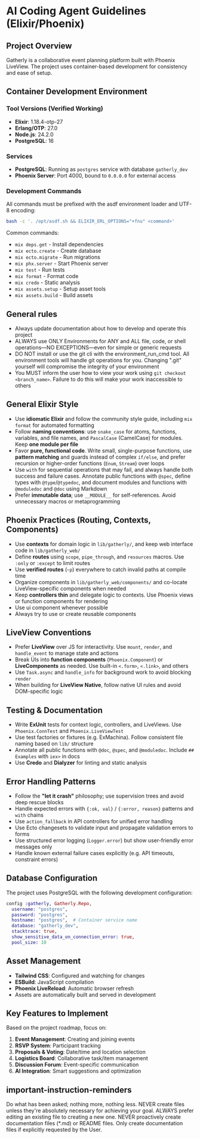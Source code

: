 # AI Coding Agent Guidelines (Elixir/Phoenix)

## Project Overview
Gatherly is a collaborative event planning platform built with Phoenix LiveView. The project uses container-based development for consistency and ease of setup.

## Container Development Environment

### Tool Versions (Verified Working)
- **Elixir**: 1.18.4-otp-27
- **Erlang/OTP**: 27.0 
- **Node.js**: 24.2.0
- **PostgreSQL**: 16

### Services
- **PostgreSQL**: Running as `postgres` service with database `gatherly_dev`
- **Phoenix Server**: Port 4000, bound to `0.0.0.0` for external access

### Development Commands
All commands must be prefixed with the asdf environment loader and UTF-8 encoding:

```bash
bash -c '. /opt/asdf.sh && ELIXIR_ERL_OPTIONS="+fnu" <command>'
```

Common commands:
- `mix deps.get` - Install dependencies
- `mix ecto.create` - Create database  
- `mix ecto.migrate` - Run migrations
- `mix phx.server` - Start Phoenix server
- `mix test` - Run tests
- `mix format` - Format code
- `mix credo` - Static analysis
- `mix assets.setup` - Setup asset tools
- `mix assets.build` - Build assets

## General rules

- Always update documentation about how to develop and operate this project
- ALWAYS use ONLY Environments for ANY and ALL file, code, or shell operations—NO EXCEPTIONS—even for simple or generic requests
- DO NOT install or use the git cli with the environment_run_cmd tool. All environment tools will handle git operations for you. Changing ".git" yourself will compromise the integrity of your environment
- You MUST inform the user how to view your work using `git checkout <branch_name>`. Failure to do this will make your work inaccessible to others

## General Elixir Style
- Use **idiomatic Elixir** and follow the community style guide, including `mix format` for automated formatting
- Follow **naming conventions**: use `snake_case` for atoms, functions, variables, and file names, and `PascalCase` (CamelCase) for modules. Keep **one module per file**
- Favor **pure, functional code**. Write small, single-purpose functions, use **pattern matching** and guards instead of complex `if/else`, and prefer recursion or higher-order functions (`Enum`, `Stream`) over loops
- Use `with` for sequential operations that may fail, and always handle both success and failure cases. Annotate public functions with `@spec`, define types with `@type`/`@typedoc`, and document modules and functions with `@moduledoc` and `@doc` using Markdown
- Prefer **immutable data**; use `__MODULE__` for self-references. Avoid unnecessary macros or metaprogramming

## Phoenix Practices (Routing, Contexts, Components)
- Use **contexts** for domain logic in `lib/gatherly/`, and keep web interface code in `lib/gatherly_web/`
- Define **routes** using `scope`, `pipe_through`, and `resources` macros. Use `:only` or `:except` to limit routes
- Use **verified routes** (`~p`) everywhere to catch invalid paths at compile time
- Organize components in `lib/gatherly_web/components/` and co-locate LiveView-specific components when needed
- Keep **controllers thin** and delegate logic to contexts. Use Phoenix views or function components for rendering
- Use ui component whenever possible
- Always try to use or create reusable components

## LiveView Conventions
- Prefer **LiveView** over JS for interactivity. Use `mount`, `render`, and `handle_event` to manage state and actions
- Break UIs into **function components** (`Phoenix.Component`) or **LiveComponents** as needed. Use built-in `<.form>`, `<.link>`, and others
- Use `Task.async` and `handle_info` for background work to avoid blocking `render`
- When building for **LiveView Native**, follow native UI rules and avoid DOM-specific logic

## Testing & Documentation
- Write **ExUnit** tests for context logic, controllers, and LiveViews. Use `Phoenix.ConnTest` and `Phoenix.LiveViewTest`
- Use test factories or fixtures (e.g. ExMachina). Follow consistent file naming based on `lib/` structure
- Annotate all public functions with `@doc`, `@spec`, and `@moduledoc`. Include `## Examples` with `iex>` in docs
- Use **Credo** and **Dialyzer** for linting and static analysis

## Error Handling Patterns
- Follow the **"let it crash"** philosophy; use supervision trees and avoid deep rescue blocks
- Handle expected errors with `{:ok, val}` / `{:error, reason}` patterns and `with` chains
- Use `action_fallback` in API controllers for unified error handling
- Use Ecto changesets to validate input and propagate validation errors to forms
- Use structured error logging (`Logger.error`) but show user-friendly error messages only
- Handle known external failure cases explicitly (e.g. API timeouts, constraint errors)

## Database Configuration
The project uses PostgreSQL with the following development configuration:

```elixir
config :gatherly, Gatherly.Repo,
  username: "postgres",
  password: "postgres",
  hostname: "postgres",  # Container service name
  database: "gatherly_dev",
  stacktrace: true,
  show_sensitive_data_on_connection_error: true,
  pool_size: 10
```

## Asset Management
- **Tailwind CSS**: Configured and watching for changes
- **ESBuild**: JavaScript compilation
- **Phoenix LiveReload**: Automatic browser refresh
- Assets are automatically built and served in development

## Key Features to Implement
Based on the project roadmap, focus on:

1. **Event Management**: Creating and joining events
2. **RSVP System**: Participant tracking
3. **Proposals & Voting**: Date/time and location selection
4. **Logistics Board**: Collaborative task/item management
5. **Discussion Forum**: Event-specific communication
6. **AI Integration**: Smart suggestions and optimization

## important-instruction-reminders
Do what has been asked; nothing more, nothing less.
NEVER create files unless they're absolutely necessary for achieving your goal.
ALWAYS prefer editing an existing file to creating a new one.
NEVER proactively create documentation files (*.md) or README files. Only create documentation files if explicitly requested by the User.